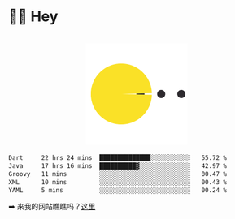 
# 👋🏻 Hey
<div align="center">
	<br>
	<img src="https://raw.githubusercontent.com/Aniket965/Aniket965/master/pacman.svg?sanitize=true" width="200" height="200">
	<br>
</div>

<!--START_SECTION:waka-->
```text
Dart     22 hrs 24 mins  ██████████████░░░░░░░░░░░   55.72 % 
Java     17 hrs 16 mins  ██████████▓░░░░░░░░░░░░░░   42.97 % 
Groovy   11 mins         ░░░░░░░░░░░░░░░░░░░░░░░░░   00.47 % 
XML      10 mins         ░░░░░░░░░░░░░░░░░░░░░░░░░   00.43 % 
YAML     5 mins          ░░░░░░░░░░░░░░░░░░░░░░░░░   00.24 % 
```
<!--END_SECTION:waka-->

 ➡️  来我的网站瞧瞧吗？[这里](https://www.shaolongfei.com)
